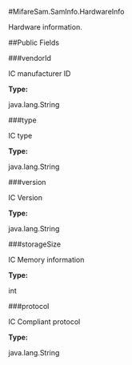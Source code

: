 #MifareSam.SamInfo.HardwareInfo

Hardware information.



##Public Fields

###vendorId

IC manufacturer ID

**Type:**

java.lang.String

###type

IC type

**Type:**

java.lang.String

###version

IC Version

**Type:**

java.lang.String

###storageSize

IC Memory information

**Type:**

int

###protocol

IC Compliant protocol

**Type:**

java.lang.String

